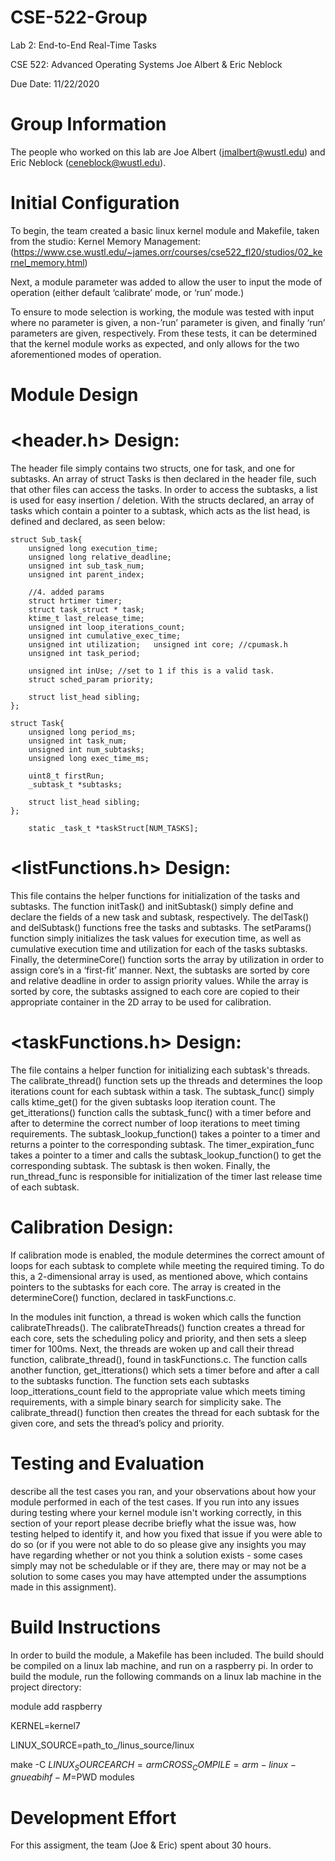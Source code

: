 # CSE-522-Group

Lab 2: 
End-to-End Real-Time Tasks

CSE 522: Advanced Operating Systems 
Joe Albert & Eric Neblock 

Due Date: 11/22/2020


# Group Information
   The people who worked on this lab are Joe Albert (jmalbert@wustl.edu) and Eric Neblock (ceneblock@wustl.edu).

# Initial Configuration
   To begin, the team created a basic linux kernel module and Makefile, taken from the studio: Kernel Memory Management: (https://www.cse.wustl.edu/~james.orr/courses/cse522_fl20/studios/02_kernel_memory.html)

   Next, a module parameter was added to allow the user to input the mode of operation (either default ‘calibrate’ mode, or ‘run’ mode.) 

   To ensure to mode selection is working, the module was tested with input where no parameter is given, a non-’run’ parameter is given, and finally ‘run’ parameters are given, respectively.  From these tests, it can be determined that the kernel module works as expected, and only allows for the two aforementioned modes of operation. 

# Module Design 

# <header.h> Design: 
   The header file simply contains two structs, one for task, and one for subtasks. An array of struct Tasks is then declared in the header file, such that other files can access the tasks. In order to access the subtasks, a list is used for easy insertion / deletion.  With the structs declared, an array of tasks which contain a pointer to a subtask, which acts as the list head, is defined and declared, as seen below: 

    struct Sub_task{
        unsigned long execution_time; 
        unsigned long relative_deadline; 
        unsigned int sub_task_num; 
        unsigned int parent_index; 

        //4. added params 
        struct hrtimer timer;
        struct task_struct * task; 
        ktime_t last_release_time; 
        unsigned int loop_iterations_count; 
        unsigned int cumulative_exec_time;
        unsigned int utilization;   unsigned int core; //cpumask.h
        unsigned int task_period; 
 
        unsigned int inUse; //set to 1 if this is a valid task.
        struct sched_param priority;

        struct list_head sibling;
    };

    struct Task{
        unsigned long period_ms;
        unsigned int task_num; 
        unsigned int num_subtasks; 
        unsigned long exec_time_ms; 

        uint8_t firstRun;
        _subtask_t *subtasks;
  
        struct list_head sibling;
    };

        static _task_t *taskStruct[NUM_TASKS];

# <listFunctions.h> Design: 
   This file contains the helper functions for initialization of the tasks and subtasks. The function initTask() and initSubtask() simply define and declare the fields of a new task and subtask, respectively. The delTask() and delSubtask() functions free the tasks and subtasks. The setParams() function simply initializes the task values for execution time, as well as cumulative execution time and utilization for each of the tasks subtasks. Finally, the determineCore() function sorts the array by utilization in order to assign core’s in a ‘first-fit’ manner. Next, the subtasks are sorted by core and relative deadline in order to assign priority values. While the array is sorted by core, the subtasks assigned to each core are copied to their appropriate container in the 2D array to be used for calibration. 

# <taskFunctions.h> Design: 
   The file contains a helper function for initializing each subtask's threads. The calibrate_thread() function sets up the threads and determines the loop iterations count for each subtask within a task. The subtask_func() simply calls ktime_get() for the given subtasks loop iteration count. The get_itterations() function calls the subtask_func() with a timer before and after to determine the correct number of loop iterations to meet timing requirements. The subtask_lookup_function() takes a pointer to a timer and returns a pointer to the corresponding subtask. The timer_expiration_func takes a pointer to a timer and calls the subtask_lookup_function() to get the corresponding subtask. The subtask is then woken. Finally, the run_thread_func is responsible for initialization of the timer last release time of each subtask. 

# Calibration Design: 
   If calibration mode is enabled, the module determines the correct amount of loops for each subtask to complete while meeting the required timing. To do this, a 2-dimensional array is used, as mentioned above, which contains pointers to the subtasks for each core. The array is created in the determineCore() function, declared in taskFunctions.c. 

   In the modules init function, a thread is woken which calls the function calibrateThreads(). The calibrateThreads() function creates a thread for each core, sets the scheduling policy and priority, and then sets a sleep timer for 100ms. Next, the threads are woken up and call their thread function, calibrate_thread(), found in taskFunctions.c. The function calls another function, get_itterations() which sets a timer before and after a call to the subtasks function. The function sets each subtasks loop_itterations_count field to the appropriate value which meets timing requirements, with a simple binary search for simplicity sake. The calibrate_thread() function then creates the thread for each subtask for the given core, and sets the thread’s policy and priority. 

# Testing and Evaluation
   describe all the test cases you ran, and your observations about how your module performed in each of the test cases. If you run into any issues during testing where your kernel module isn't working correctly, in this section of your report please decribe briefly what the issue was, how testing helped to identify it, and how you fixed that issue if you were able to do so (or if you were not able to do so please give any insights you may have regarding whether or not you think a solution exists - some cases simply may not be schedulable or if they are, there may or may not be a solution to some cases you may have attempted under the assumptions made in this assignment).

# Build Instructions
   In order to build the module, a Makefile has been included. The build should be compiled on a linux lab machine, and run on a raspberry pi. In order to build the module, run the following commands on a linux lab machine in the project directory: 

   module add raspberry

   KERNEL=kernel7

   LINUX_SOURCE=path_to_/linus_source/linux

   make -C $LINUX_SOURCE ARCH=arm CROSS_COMPILE=arm-linux-gnueabihf- M=$PWD modules 

# Development Effort 
   For this assigment, the team (Joe & Eric) spent about 30 hours. 







